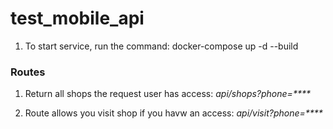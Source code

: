# test_mobile_api

1. To start service, run the command: docker-compose up -d --build

### Routes
1. Return all shops the request user has access:
    _api/shops?phone=****_
    
2. Route allows you visit shop if you havw an access:
    _api/visit?phone=****_
